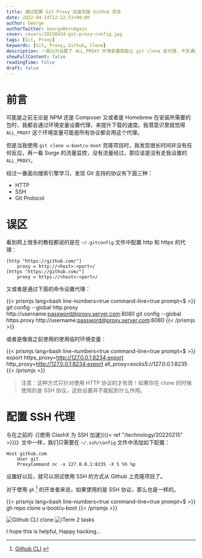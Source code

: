 ```yaml
---
title: 通过配置 Git Proxy 加速克隆 Github 项目
date: 2022-04-24T22:22:51+08:00
author: George
authorTwitter: GeorgeBornAgain
cover: covers/20220424-git-proxy-config.jpg
tags: [Git, Proxy]
keywords: [Git, Proxy, Github, Clone]
description: 一直以为设置了 ALL_PROXY 环境变量就能让 git clone 走代理，今天通过 SSH 进行 clone 才发现速度巨慢。
showFullContent: false
readingTime: false
draft: false
---
```


# 前言

可能是之前无论是 NPM 还是 Composer 又或者是 Homebrew 在安装所需要的包时，我都会通过环境变量设置代理，来提升下载的速度。我潜意识里就觉得 `ALL_PROXY` 这个环境变量可能是所有协议都会用这个代理。

但是当我使用 `git clone u-boot/u-boot`  克隆项目时，我发现很长时间并没有任何反应，再一看 Surge 的流量监控，没有流量经过，那应该是没有走我设置的 `ALL_PROXY`。

经过一番面向搜索引擎学习，发现 Git 支持的协议有下面三种：

* HTTP
* SSH
* Git Protocol

# 误区

看到网上很多的教程都说的是在 `~/.gitconfig` 文件中配置 http 和 https 的代理：
```
[http "https://github.com/"]
    proxy = http://<host>:<port>/
[https "https://github.com/"]
    proxy = https://<host>:<port>/
```
又或者是通过下面的命令设置代理：

{{< prismjs lang=bash line-numbers=true command-line=true prompt=$ >}}
git config --global http.proxy http://username:password@proxy.server.com:8080
git config --global https.proxy http://username:password@proxy.server.com:8080
{{< /prismjs >}}

或者是像我之前使用的使用临时环境变量：

{{< prismjs lang=bash line-numbers=true command-line=true prompt=$ >}}
export https_proxy=http://127.0.0.1:8234;export http_proxy=http://127.0.0.1:8234;export all_proxy=socks5://127.0.0.1:8235
{{< /prismjs >}}

> 注意：这种方式只针对使用 HTTP 协议的才有效！如果你在 clone 的时候使用的是 SSH 协议，这些设置并不能起到什么作用。

# 配置 SSH 代理

与在之前的《[使用 ClashX 为 SSH 加速]({{< ref "/technology/20220215" >}})》文中一样，我们只需要在 `~/.ssh/config` 文件中添加如下配置：

```
Host github.com
    User git
    ProxyCommand nc -x 127.0.0.1:8235 -X 5 %h %p
```

设置好以后，就可以测试使用 SSH 的方式从 Github 上克隆项目了。

对于使用 `gh` [^1] 的开发者来说，如果使用的是 SSH 协议，那么也是一样的。

{{< prismjs lang=bash line-numbers=true command-line=true prompt=$ >}}
gh repo clone u-boot/u-boot
{{< /prismjs >}}

![Github CLI clone](/article/20220424-github-cli-clone.png)
![iTerm 2 tasks](/article/20220424-github-cli-clone-tasks.png)

I hope this is helpful, Happy hacking...

[^1]: [Github CLI](https://cli.github.com/).